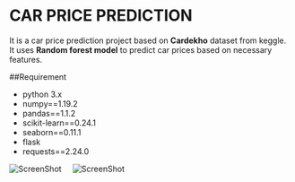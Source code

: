 # CAR PRICE PREDICTION

It is a car price prediction project based on **Cardekho** dataset from keggle.
It uses **Random forest model** to predict car prices based on necessary features.

##Requirement 
- python 3.x
- numpy==1.19.2
- pandas==1.1.2
- scikit-learn==0.24.1
- seaborn==0.11.1
- flask
- requests==2.24.0

![ScreenShot](https://raw.github.com/SiddhantReddy/Car_Price_Prediction/master/Screenshots/Screenshot01.png)
&nbsp;&nbsp;&nbsp;
![ScreenShot](https://raw.github.com/SiddhantReddy/Car_Price_Prediction/master/Screenshots/Screenshot02.png)
